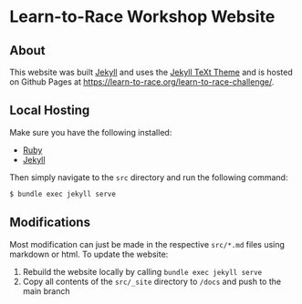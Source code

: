 
# Learn-to-Race Workshop Website


## About

This website was built [Jekyll](https://jekyllrb.com/) and uses the [Jekyll TeXt Theme](https://tianqi.name/jekyll-TeXt-theme/docs/en/quick-start) and is hosted on Github Pages at https://learn-to-race.org/learn-to-race-challenge/.


## Local Hosting

Make sure you have the following installed:

* [Ruby](https://www.ruby-lang.org/en/documentation/installation/)
* [Jekyll](https://jekyllrb.com/)

Then simply navigate to the ```src``` directory and run the following command:

```bash
$ bundle exec jekyll serve
```

## Modifications

Most modification can just be made in the respective ``src/*.md`` files using markdown or html. To update the website:

1. Rebuild the website locally by calling ```bundle exec jekyll serve```
2. Copy all contents of the ```src/_site``` directory to ```/docs``` and push to the main branch
